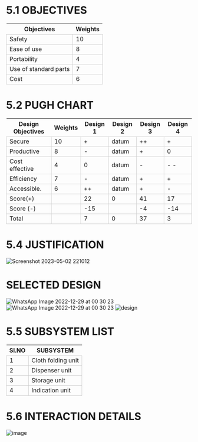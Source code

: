 # 5.1 OBJECTIVES
|Objectives| Weights|
|--------|-------|
|Safety| 10|
|Ease of use|8|
|Portability| 4|
|Use of standard parts|7|
|Cost|6|

# 5.2 PUGH CHART
<html>
<body>
<!--StartFragment--><google-sheets-html-origin><style type="text/css"><!--td {border: 1px solid #cccccc;}br {mso-data-placement:same-cell;}--></style>

Design Objectives | Weights | Design 1 | Design 2 | Design 3 | Design 4
-- | -- | -- | -- | -- | --
Secure | 10 | + | datum | ++ | +
Productive | 8 | - | datum | + | 0
Cost effective | 4 | 0 | datum | - | - -
Efficiency | 7 | - | datum | + | +
Accessible. | 6 | ++ | datum | + | -
Score(+) |   | 22 | 0 | 41 | 17
Score (-) |   | -15 |   | -4 | -14
Total |   | 7 | 0 | 37 | 3

<!--EndFragment-->
</body>
</html>


# 5.4 JUSTIFICATION
![Screenshot 2023-05-02 221012](https://user-images.githubusercontent.com/130532643/235731397-80433f7e-cfff-4559-9c1c-3e3cbeec5a9c.png)





# SELECTED DESIGN
![WhatsApp Image 2022-12-29 at 00 30 23](https://user-images.githubusercontent.com/119282911/209860117-4e9ba1c8-8ecf-4ff8-aae7-8dcb20b071bc.jpg)
![WhatsApp Image 2022-12-29 at 00 30 23](https://user-images.githubusercontent.com/119282911/209860162-8d10cb24-9bdc-45a2-883b-99a3c8da5e80.jpg)
![design](https://user-images.githubusercontent.com/119282911/209471888-cbb7134b-20c5-4f6c-ab8a-ff8ec01b24a4.jpg)


# 5.5 SUBSYSTEM LIST
|SI.NO| SUBSYSTEM|
|-|-------|
|1| Cloth folding unit|
|2| Dispenser unit|
|3| Storage unit|
|4| Indication unit|

# 5.6 INTERACTION DETAILS
![image](https://user-images.githubusercontent.com/119282911/209508349-67b0b7d8-7bf7-4052-9abf-445fc622851c.png)